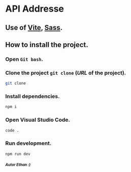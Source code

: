 # API Addresse

## Use of [Vite](https://vitejs.dev/), [Sass](https://sass-lang.com/).

## How to install the project.

### Open `Git bash`.

### Clone the project `git clone` **(_URL_ of the project)**.

```bash
git clone
```

### Install dependencies.

```bash
npm i
```

### Open Visual Studio Code.

```bash
code .
```

### Run development.

```bash
npm run dev
```

##### <sup>Autor Ethan :)<sup>
